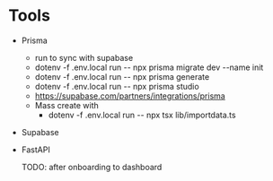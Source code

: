 # Tools 
- Prisma
  - run to sync with supabase
  - dotenv -f .env.local run -- npx prisma migrate dev --name init 
  - dotenv -f .env.local run -- npx prisma generate
  - dotenv -f .env.local run -- npx prisma studio
  - https://supabase.com/partners/integrations/prisma
  - Mass create with
    - dotenv -f .env.local run -- npx tsx lib/importdata.ts

- Supabase

- FastAPI
  

  TODO: after onboarding to dashboard
